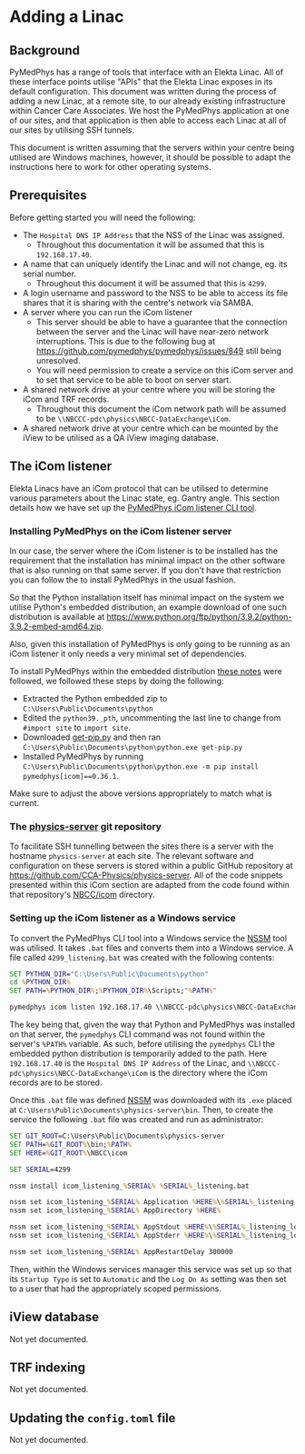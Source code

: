 # Adding a Linac

## Background

PyMedPhys has a range of tools that interface with an Elekta Linac. All of
these interface points utilise "APIs" that the Elekta Linac exposes in its
default configuration. This document was written during the process of adding a
new Linac, at a remote site, to our already existing infrastructure within
Cancer Care Associates. We host the PyMedPhys application at one of our sites,
and that application is then able to access each Linac at all of our sites
by utilising SSH tunnels.

This document is written assuming that the servers within your centre being
utilised are Windows machines, however, it should be possible to adapt the
instructions here to work for other operating systems.

## Prerequisites

Before getting started you will need the following:

* The `Hospital DNS IP Address` that the NSS of the Linac was assigned.
  * Throughout this documentation it will be assumed that this is
    `192.168.17.40`.
* A name that can uniquely identify the Linac and will not change, eg. its
  serial number.
  * Throughout this document it will be assumed that this is `4299`.
* A login username and password to the NSS to be able to access its file shares
  that it is sharing with the centre's network via SAMBA.
* A server where you can run the iCom listener
  * This server should be able to have a guarantee that the connection
    between the server and the Linac will have near-zero network interruptions.
    This is due to the following bug at
    <https://github.com/pymedphys/pymedphys/issues/849> still being unresolved.
  * You will need permission to create a service on this iCom server and to
    set that service to be able to boot on server start.
* A shared network drive at your centre where you will be storing the iCom and
  TRF records.
  * Throughout this document the iCom network path will be assumed to be
    `\\NBCCC-pdc\physics\NBCC-DataExchange\iCom`.
* A shared network drive at your centre which can be mounted by the iView to
  be utilised as a QA iView imaging database.

## The iCom listener

Elekta Linacs have an iCom protocol that can be utilised to determine various
parameters about the Linac state, eg. Gantry angle. This section details how
we have set up the [PyMedPhys iCom listener CLI tool](/cli/ref/icom.rst).

### Installing PyMedPhys on the iCom listener server

In our case, the server where the iCom listener is to be installed has the
requirement that the installation has minimal impact on the other software that
is also running on that same server. If you don't have that restriction you
can follow the [](get-started.rst) to install PyMedPhys in the usual fashion.

So that the Python installation itself has minimal impact on the system we
utilise Python's embedded distribution, an example download of one such
distribution is available at
<https://www.python.org/ftp/python/3.9.2/python-3.9.2-embed-amd64.zip>.

Also, given this installation of PyMedPhys is only going to be running as an
iCom listener it only needs a very minimal set of dependencies.

To install PyMedPhys within the embedded distribution
[these notes](https://www.christhoung.com/2018/07/15/embedded-python-windows/)
were followed, we followed these steps by doing the following:

* Extracted the Python embedded zip to `C:\Users\Public\Documents\python`
* Edited the `python39._pth`, uncommenting the last line to change from
  `#import site` to `import site`.
* Downloaded [get-pip.py](https://pip.pypa.io/en/stable/installing/#installing-with-get-pip-py)
  and then ran `C:\Users\Public\Documents\python\python.exe get-pip.py`
* Installed PyMedPhys by running `C:\Users\Public\Documents\python\python.exe -m pip install pymedphys[icom]==0.36.1`.

Make sure to adjust the above versions appropriately to match what is current.

### The [physics-server](https://github.com/CCA-Physics/physics-server) git repository

To facilitate SSH tunnelling between the sites there is
a server with the hostname `physics-server` at each site. The relevant software
and configuration on these servers is stored within a public GitHub repository
at <https://github.com/CCA-Physics/physics-server>. All of the code snippets
presented within this iCom section are adapted from the code found within
that repository's
[NBCC/icom](https://github.com/CCA-Physics/physics-server/blob/8f09d1575106c57d1284146f3020ddba4fcbe884/NBCC/icom)
directory.

### Setting up the iCom listener as a Windows service

To convert the PyMedPhys CLI tool into a Windows service the
[NSSM](https://nssm.cc/) tool was utilised. It takes `.bat` files and converts
them into a Windows service. A file called `4299_listening.bat` was created
with the following contents:

```bat
SET PYTHON_DIR="C:\Users\Public\Documents\python"
cd %PYTHON_DIR%
SET PATH=%PYTHON_DIR%;%PYTHON_DIR%\Scripts;"%PATH%"

pymedphys icom listen 192.168.17.40 \\NBCCC-pdc\physics\NBCC-DataExchange\iCom
```

The key being that, given the way that Python and PyMedPhys was installed on
that server, the `pymedphys` CLI command was not found within the server's
`%PATH%` variable. As such, before utilising the `pymedphys` CLI the embedded
python distribution is temporarily added to the path. Here `192.168.17.40`
is the `Hospital DNS IP Address` of the Linac, and
`\\NBCCC-pdc\physics\NBCC-DataExchange\iCom` is the directory where the iCom
records are to be stored.

Once this `.bat` file was defined [NSSM](https://nssm.cc/) was downloaded with
its `.exe` placed at `C:\Users\Public\Documents\physics-server\bin`. Then,
to create the service the following `.bat` file was created and run as
administrator:

```bat
SET GIT_ROOT=C:\Users\Public\Documents\physics-server
SET PATH=%GIT_ROOT%\bin;%PATH%
SET HERE=%GIT_ROOT%\NBCC\icom

SET SERIAL=4299

nssm install icom_listening_%SERIAL% %SERIAL%_listening.bat

nssm set icom_listening_%SERIAL% Application %HERE%\%SERIAL%_listening.bat
nssm set icom_listening_%SERIAL% AppDirectory %HERE%

nssm set icom_listening_%SERIAL% AppStdout %HERE%\%SERIAL%_listening_log.txt
nssm set icom_listening_%SERIAL% AppStderr %HERE%\%SERIAL%_listening_log.txt

nssm set icom_listening_%SERIAL% AppRestartDelay 300000
```

Then, within the Windows services manager this service was set up so that its
`Startup Type` is set to `Automatic` and the `Log On As` setting was then set
to a user that had the appropriately scoped permissions.

## iView database

Not yet documented.

## TRF indexing

Not yet documented.

## Updating the `config.toml` file

Not yet documented.
